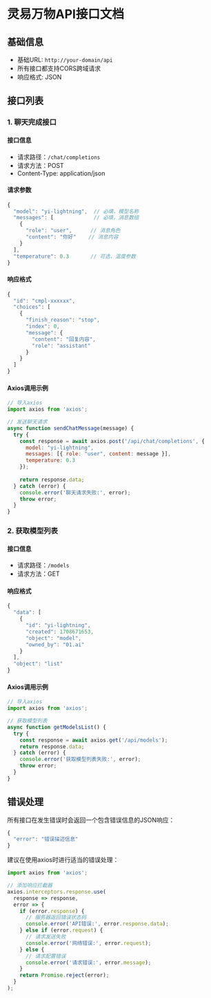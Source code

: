 # 灵易万物API接口文档

## 基础信息

- 基础URL: `http://your-domain/api`
- 所有接口都支持CORS跨域请求
- 响应格式: JSON

## 接口列表

### 1. 聊天完成接口

#### 接口信息
- 请求路径：`/chat/completions`
- 请求方法：POST
- Content-Type: application/json

#### 请求参数

```javascript
{
  "model": "yi-lightning",  // 必填，模型名称
  "messages": [             // 必填，消息数组
    {
      "role": "user",      // 消息角色
      "content": "你好"    // 消息内容
    }
  ],
  "temperature": 0.3       // 可选，温度参数
}
```

#### 响应格式

```javascript
{
  "id": "cmpl-xxxxxx",
  "choices": [
    {
      "finish_reason": "stop",
      "index": 0,
      "message": {
        "content": "回复内容",
        "role": "assistant"
      }
    }
  ]
}
```

#### Axios调用示例

```javascript
// 导入axios
import axios from 'axios';

// 发送聊天请求
async function sendChatMessage(message) {
  try {
    const response = await axios.post('/api/chat/completions', {
      model: "yi-lightning",
      messages: [{ role: "user", content: message }],
      temperature: 0.3
    });
    
    return response.data;
  } catch (error) {
    console.error('聊天请求失败:', error);
    throw error;
  }
}
```

### 2. 获取模型列表

#### 接口信息
- 请求路径：`/models`
- 请求方法：GET

#### 响应格式

```javascript
{
  "data": [
    {
      "id": "yi-lightning",
      "created": 1708671653,
      "object": "model",
      "owned_by": "01.ai"
    }
  ],
  "object": "list"
}
```

#### Axios调用示例

```javascript
// 导入axios
import axios from 'axios';

// 获取模型列表
async function getModelsList() {
  try {
    const response = await axios.get('/api/models');
    return response.data;
  } catch (error) {
    console.error('获取模型列表失败:', error);
    throw error;
  }
}
```

## 错误处理

所有接口在发生错误时会返回一个包含错误信息的JSON响应：

```javascript
{
  "error": "错误描述信息"
}
```

建议在使用axios时进行适当的错误处理：

```javascript
import axios from 'axios';

// 添加响应拦截器
axios.interceptors.response.use(
  response => response,
  error => {
    if (error.response) {
      // 服务器返回错误状态码
      console.error('API错误:', error.response.data);
    } else if (error.request) {
      // 请求发送失败
      console.error('网络错误:', error.request);
    } else {
      // 请求配置错误
      console.error('请求错误:', error.message);
    }
    return Promise.reject(error);
  }
);
```